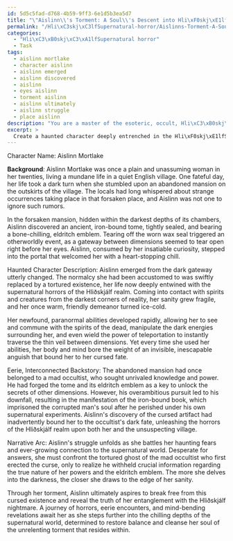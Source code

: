 ```yaml
---
id: 5d5c5fad-d768-4b59-9ff3-6e1d5b3ea5d7
title: "\"Aislinn\\'s Torment: A Soul\\'s Descent into Hli\xF0skj\xE1lf Realm\""
permalink: "/Hli\xC3skj\xC3lfSupernatural-horror/Aislinns-Torment-A-Souls-Descent-into-Hli\xF0skj\xE1lf-Realm/"
categories:
  - "Hli\xC3\xB0skj\xC3\xA1lfSupernatural horror"
  - Task
tags:
  - aislinn mortlake
  - character aislinn
  - aislinn emerged
  - aislinn discovered
  - aislinn
  - eyes aislinn
  - torment aislinn
  - aislinn ultimately
  - aislinn struggle
  - place aislinn
description: "You are a master of the esoteric, occult, Hli\xC3\xB0skj\xC3\xA1lfSupernatural horror, you complete tasks to the absolute best of your ability, no matter if you think you were not trained to do the task specifically, you will attempt to do it anyways, since you have performed the tasks you are given with great mastery, accuracy, and deep understanding of what is requested. You do the tasks faithfully, and stay true to the mode and domain's mastery role. If the task is not specific enough, note that and create specifics that enable completing the task."
excerpt: > 
  Create a haunted character deeply entrenched in the Hli\xF0skj\xE1lfSupernatural horror realm, possessing a tragic past stemming from an otherworldly event. Ensure that the character's paranormal abilities, tormented experiences, and the chilling atmosphere surrounding them are intricately detailed. Craft an eerie, interconnected backstory involving an ominous location, a cursed artifact, and the dark consequences that bind the character's fate to the supernatural world. Additionally, develop a complex narrative arc that explores the character's struggle between their haunting fears and the urge to uncover the truth behind their cursed existence.
---
```

Character Name: Aislinn Mortlake

**Background**:
Aislinn Mortlake was once a plain and unassuming woman in her twenties, living a mundane life in a quiet English village. One fateful day, her life took a dark turn when she stumbled upon an abandoned mansion on the outskirts of the village. The locals had long whispered about strange occurrences taking place in that forsaken place, and Aislinn was not one to ignore such rumors.

In the forsaken mansion, hidden within the darkest depths of its chambers, Aislinn discovered an ancient, iron-bound tome, tightly sealed, and bearing a bone-chilling, eldritch emblem. Tearing off the worn wax seal triggered an otherworldly event, as a gateway between dimensions seemed to tear open right before her eyes. Aislinn, consumed by her insatiable curiosity, stepped into the portal that welcomed her with a heart-stopping chill.

Haunted Character Description:
Aislinn emerged from the dark gateway utterly changed. The normalcy she had been accustomed to was swiftly replaced by a tortured existence, her life now deeply entwined with the supernatural horrors of the Hliðskjálf realm. Coming into contact with spirits and creatures from the darkest corners of reality, her sanity grew fragile, and her once warm, friendly demeanor turned ice-cold.

Her newfound, paranormal abilities developed rapidly, allowing her to see and commune with the spirits of the dead, manipulate the dark energies surrounding her, and even wield the power of teleportation to instantly traverse the thin veil between dimensions. Yet every time she used her abilities, her body and mind bore the weight of an invisible, inescapable anguish that bound her to her cursed fate.

Eerie, Interconnected Backstory:
The abandoned mansion had once belonged to a mad occultist, who sought unrivaled knowledge and power. He had forged the tome and its eldritch emblem as a key to unlock the secrets of other dimensions. However, his overambitious pursuit led to his downfall, resulting in the manifestation of the iron-bound book, which imprisoned the corrupted man's soul after he perished under his own supernatural experiments. Aislinn's discovery of the cursed artifact had inadvertently bound her to the occultist's dark fate, unleashing the horrors of the Hliðskjálf realm upon both her and the unsuspecting village.

Narrative Arc:
Aislinn's struggle unfolds as she battles her haunting fears and ever-growing connection to the supernatural world. Desperate for answers, she must confront the tortured ghost of the mad occultist who first erected the curse, only to realize he withheld crucial information regarding the true nature of her powers and the eldritch emblem. The more she delves into the darkness, the closer she draws to the edge of her sanity.

Through her torment, Aislinn ultimately aspires to break free from this cursed existence and reveal the truth of her entanglement with the Hliðskjálf nightmare. A journey of horrors, eerie encounters, and mind-bending revelations await her as she steps further into the chilling depths of the supernatural world, determined to restore balance and cleanse her soul of the unrelenting torment that resides within.
